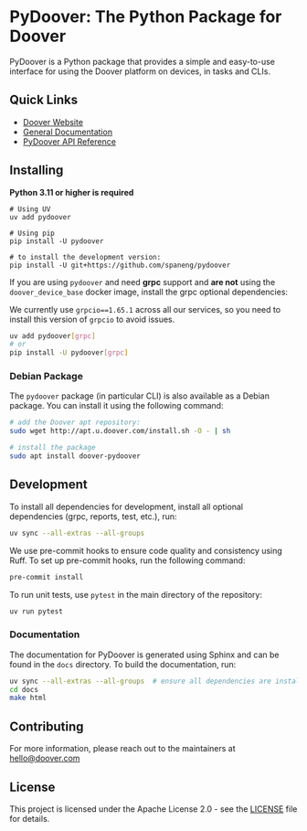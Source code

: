 # PyDoover: The Python Package for Doover

PyDoover is a Python package that provides a simple and easy-to-use interface for using the Doover platform on devices, in tasks and CLIs.

## Quick Links

- [Doover Website](https://doover.com)
- [General Documentation](https://docs.doover.com)
- [PyDoover API Reference](https://pydoover.readthedocs.io)

## Installing
**Python 3.11 or higher is required**

```shell
# Using UV
uv add pydoover

# Using pip
pip install -U pydoover

# to install the development version:
pip install -U git+https://github.com/spaneng/pydoover
```

If you are using `pydoover` and need **grpc** support and **are not** using the `doover_device_base` docker image, install the grpc optional dependencies:

We currently use `grpcio==1.65.1` across all our services, so you need to install this version of `grpcio` to avoid issues.
```bash
uv add pydoover[grpc]
# or
pip install -U pydoover[grpc]
```

### Debian Package
The `pydoover` package (in particular CLI) is also available as a Debian package. You can install it using the following command:

```bash
# add the Doover apt repository:
sudo wget http://apt.u.doover.com/install.sh -O - | sh

# install the package
sudo apt install doover-pydoover
```

## Development

To install all dependencies for development, install all optional dependencies (grpc, reports, test, etc.), run:
```bash
uv sync --all-extras --all-groups
```

We use pre-commit hooks to ensure code quality and consistency using Ruff. To set up pre-commit hooks, run the following command:

```bash
pre-commit install
```

To run unit tests, use `pytest` in the main directory of the repository:

```bash
uv run pytest
```

### Documentation
The documentation for PyDoover is generated using Sphinx and can be found in the `docs` directory. To build the documentation, run:

```bash
uv sync --all-extras --all-groups  # ensure all dependencies are installed
cd docs
make html
```


## Contributing

For more information, please reach out to the maintainers at hello@doover.com

## License

This project is licensed under the Apache License 2.0 - see the [LICENSE](LICENSE) file for details.
